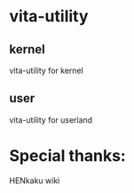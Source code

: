 # vita-utility

## kernel

vita-utility for kernel

## user

vita-utility for userland

# Special thanks:

HENkaku wiki
